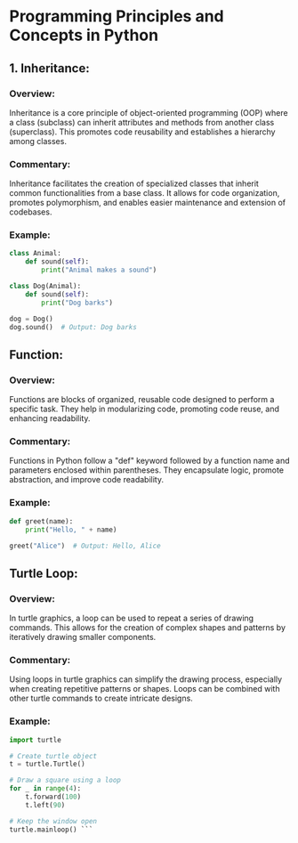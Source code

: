 # Programming Principles and Concepts in Python

## 1. Inheritance:

### Overview:
Inheritance is a core principle of object-oriented programming (OOP) where a class (subclass) can inherit attributes and methods from another class (superclass). This promotes code reusability and establishes a hierarchy among classes.

### Commentary:
Inheritance facilitates the creation of specialized classes that inherit common functionalities from a base class. It allows for code organization, promotes polymorphism, and enables easier maintenance and extension of codebases.

### Example:
```python
class Animal:
    def sound(self):
        print("Animal makes a sound")

class Dog(Animal):
    def sound(self):
        print("Dog barks")

dog = Dog()
dog.sound()  # Output: Dog barks
```
## Function:

### Overview:
Functions are blocks of organized, reusable code designed to perform a specific task. They help in modularizing code, promoting code reuse, and enhancing readability.

### Commentary:
Functions in Python follow a "def" keyword followed by a function name and parameters enclosed within parentheses. They encapsulate logic, promote abstraction, and improve code readability.

### Example:
```python
def greet(name):
    print("Hello, " + name)

greet("Alice")  # Output: Hello, Alice
```
## Turtle Loop:

### Overview:
In turtle graphics, a loop can be used to repeat a series of drawing commands. This allows for the creation of complex shapes and patterns by iteratively drawing smaller components.

### Commentary:
Using loops in turtle graphics can simplify the drawing process, especially when creating repetitive patterns or shapes. Loops can be combined with other turtle commands to create intricate designs.

### Example:
```python
import turtle

# Create turtle object
t = turtle.Turtle()

# Draw a square using a loop
for _ in range(4):
    t.forward(100)
    t.left(90)

# Keep the window open
turtle.mainloop() ```
